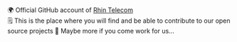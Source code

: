🌍 Official GitHub account of [Rhin Telecom](https://rhin.tech)  
🗒️ This is the place where you will find and be able to contribute to our open source projects 
👀 Maybe more if you come work for us...
